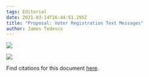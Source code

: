 ```yaml
---
tags: Editorial
date: 2021-03-14T16:44:51.295Z
title: "Proposal: Voter Registration Text Messages"
author: James Tedesco
---
```

![](/assets/images/uploads/uvm-texting-outline.png)

![](/assets/images/uploads/uvm-votes-registrar-proposal-details.png)

Find citations for this document [here](https://uvm.vote/registrar-proposal-citations.pdf).